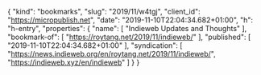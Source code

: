 {
  "kind": "bookmarks",
  "slug": "2019/11/w4tgj",
  "client_id": "https://micropublish.net",
  "date": "2019-11-10T22:04:34.682+01:00",
  "h": "h-entry",
  "properties": {
    "name": [
      "Indieweb Updates and Thoughts"
    ],
    "bookmark-of": [
      "https://roytang.net/2019/11/indieweb/"
    ],
    "published": [
      "2019-11-10T22:04:34.682+01:00"
    ],
    "syndication": [
      "https://news.indieweb.org/en/roytang.net/2019/11/indieweb/",
      "https://indieweb.xyz/en/indieweb"
    ]
  }
}
